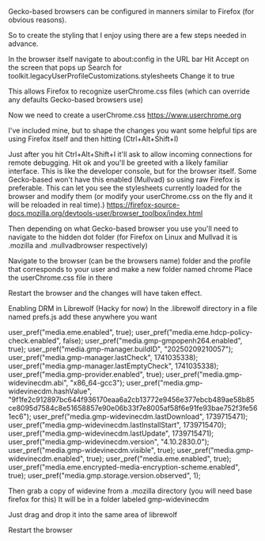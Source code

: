 Gecko-based browsers can be configured in manners similar to Firefox (for obvious reasons).

So to create the styling that I enjoy using there are a few steps needed in advance.

In the browser itself navigate to about:config in the URL bar
Hit Accept on the screen that pops up
Search for toolkit.legacyUserProfileCustomizations.stylesheets
Change it to true

This allows Firefox to recognize userChrome.css files (which can override any defaults Gecko-based browsers use)


Now we need to create a userChrome.css
https://www.userchrome.org

I've included mine, but to shape the changes you want some helpful tips are using Firefox itself and then hitting (Ctrl+Alt+Shift+I)

Just after you hit Ctrl+Alt+Shift+I it'll ask to allow incoming connections for remote debugging. Hit ok and you'll be greeted with a likely familiar interface. This is like the developer console, but for the browser itself. Some Gecko-based won't have this enabled (Mullvad) so using raw Firefox is preferable.
This can let you see the stylesheets currently loaded for the browser and modify them (or modify your userChrome.css on the fly and it will be reloaded in real time).)
https://firefox-source-docs.mozilla.org/devtools-user/browser_toolbox/index.html


Then depending on what Gecko-based browser you use you'll need to navigate to the hidden dot folder (for Firefox on Linux and Mullvad it is .mozilla and .mullvadbrowser respectively)

Navigate to the browser (can be the browsers name) folder and the profile that corresponds to your user and make a new folder named chrome
Place the userChrome.css file in there


Restart the browser and the changes will have taken effect.



Enabling DRM in Librewolf (Hacky for now)
In the .librewolf directory in a file named prefs.js add these anywhere you want

user_pref("media.eme.enabled", true);
user_pref("media.eme.hdcp-policy-check.enabled", false);
user_pref("media.gmp-gmpopenh264.enabled", true);
user_pref("media.gmp-manager.buildID", "20250209210057");
user_pref("media.gmp-manager.lastCheck", 1741035338);
user_pref("media.gmp-manager.lastEmptyCheck", 1741035338);
user_pref("media.gmp-provider.enabled", true);
user_pref("media.gmp-widevinecdm.abi", "x86_64-gcc3");
user_pref("media.gmp-widevinecdm.hashValue", "9f1fe2c912897bc644f936170eaa6a2cb13772e9456e377ebcb489ae58b85ce8095d7584c8e51658857e90e06b33f7e8005af58f6e91fe93bae752f3fe561ec6");
user_pref("media.gmp-widevinecdm.lastDownload", 1739715471);
user_pref("media.gmp-widevinecdm.lastInstallStart", 1739715470);
user_pref("media.gmp-widevinecdm.lastUpdate", 1739715471);
user_pref("media.gmp-widevinecdm.version", "4.10.2830.0");
user_pref("media.gmp-widevinecdm.visible", true);
user_pref("media.gmp-widevinecdm.enabled", true);
user_pref("media.eme.enabled", true);
user_pref("media.eme.encrypted-media-encryption-scheme.enabled", true);
user_pref("media.gmp.storage.version.observed", 1);


Then grab a copy of widevine from a .mozilla directory (you will need base firefox for this)
It will be in a folder labeled gmp-widevinecdm


Just drag and drop it into the same area of librewolf


Restart the browser